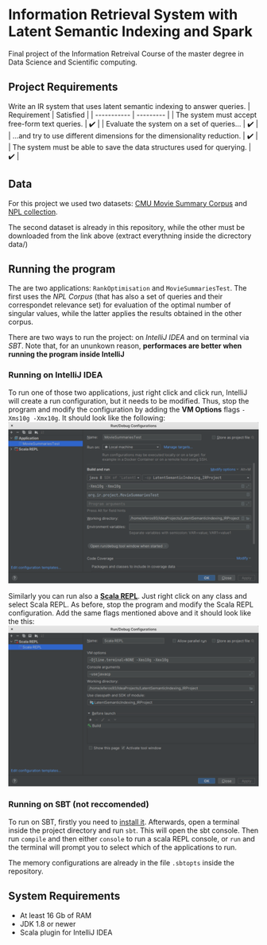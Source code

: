 # Information Retrieval System with Latent Semantic Indexing and Spark
Final project of the Information Retreival Course of the master degree in Data Science and Scientific computing.

## Project Requirements
Write an IR system that uses latent semantic indexing to answer queries.
| Requirement | Satisfied |
| ----------- | --------- |
| The system must accept free-form text queries. | :heavy_check_mark: |
| Evaluate the system on a set of queries… | :heavy_check_mark: |
| …and try to use different dimensions for the dimensionality reduction. | :heavy_check_mark: |
| The system must be able to save the data structures used for querying. | :heavy_check_mark: |

## Data
For this project we used two datasets: [CMU Movie Summary Corpus](http://www.cs.cmu.edu/~ark/personas/) and [NPL collection](http://ir.dcs.gla.ac.uk/resources/test_collections/npl/).

The second dataset is already in this repository, while the other must be downloaded from the link above (extract everythning inside the dicrectory data/)


## Running the program
The are two applications: `RankOptimisation` and `MovieSummariesTest`. The first uses the *NPL Corpus* (that has also a set of queries and their correspondet relevance set) for evaluation of the optimal number of singular values, while the latter applies the results obtained in the other corpus.

There are two ways to run the project: on *IntelliJ IDEA* and on terminal via *SBT*. Note that, for an ununkown reason, **performaces are better when running the program inside IntelliJ**

### Running on IntelliJ IDEA

To run one of those two applications, just right click and click run, IntelliJ will create a run configuration, but it needs to be modified. Thus, stop the program and modify the configuration by adding the **VM Options** flags `-Xms10g -Xmx10g`. It should look like the following:
![alt text](https://github.com/eferos93/LatentSemanticIndexing_IRProject/blob/master/config_screenshots/executable_config.png?raw=true)

Similarly you can run also a [**Scala REPL**](https://docs.scala-lang.org/overviews/repl/overview.html). Just right click on any class and select Scala REPL. As before, stop the program and modify the Scala REPL configuration. Add the same flags mentioned above and it should look like the this:
![alt text](https://github.com/eferos93/LatentSemanticIndexing_IRProject/blob/master/config_screenshots/scalaREPL_config.png?raw=true)

### Running on SBT (not reccomended)
To run on SBT, firstly you need to [install it](https://www.scala-sbt.org/1.x/docs/Setup.html). Afterwards, open a terminal inside the project directory and run `sbt`. This will open the sbt console. Then run `compile` and then either `console` to run a scala REPL console, or `run` and the terminal will prompt you to select which of the applications to run.

The memory configurations are already in the file `.sbtopts` inside the repository.


## System Requirements
- At least 16 Gb of RAM
- JDK 1.8 or newer
- Scala plugin for IntelliJ IDEA
